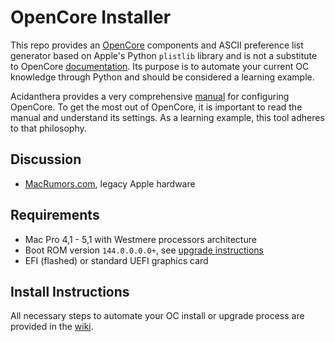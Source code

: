 # OpenCore Installer

This repo provides an [OpenCore](https://github.com/acidanthera/OpenCorePkg) components and ASCII preference list generator based on Apple's Python `plistlib` library and is not a substitute to OpenCore [documentation](https://github.com/acidanthera/OpenCorePkg/tree/master/Docs). Its purpose is to automate your current OC knowledge through Python and should be considered a learning example.

Acidanthera provides a very comprehensive [manual](https://github.com/acidanthera/OpenCorePkg/blob/master/Docs/Configuration.pdf) for configuring OpenCore. To get the most out of OpenCore, it is important to read the manual and understand its settings. As a learning example, this tool adheres to that philosophy.

## Discussion

- [MacRumors.com](https://forums.macrumors.com/threads/2207814/), legacy Apple hardware

## Requirements

- Mac Pro 4,1 - 5,1 with Westmere processors architecture
- Boot ROM version `144.0.0.0.0+`, see [upgrade instructions](https://forums.macrumors.com/threads/2142418/)
- EFI (flashed) or standard UEFI graphics card

## Install Instructions

All necessary steps to automate your OC install or upgrade process are provided in the [wiki](/../../wiki).
